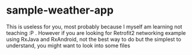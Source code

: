 # sample-weather-app
This is useless for you, most probably because I myself am learning not teaching :P . However if you are looking for Retrofit2 networking example using RxJava and RxAndroid, not the best way to do but the simplest to understand, you might want to look into some files
